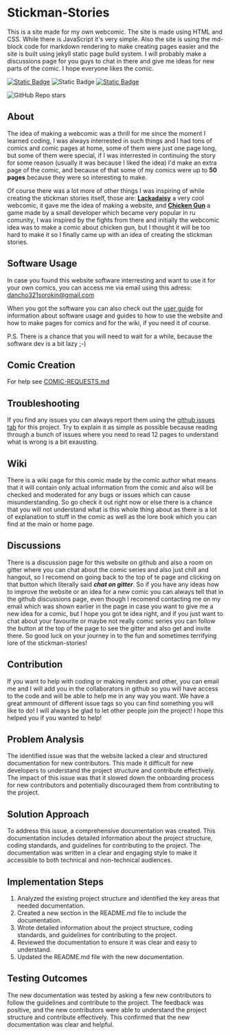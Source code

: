 # Stickman-Stories

This is a site made for my own webcomic.
The site is made using HTML and CSS. While there is JavaScript it's very simple.
Also the site is using the md-block code for markdown rendering to make creating pages easier and the site is built using jekyll static page build system.
I will probably make a discussions page for you guys to 
chat in there and give me ideas for new parts of the comic. 
I hope everyone likes the comic.

[![Static Badge](https://img.shields.io/badge/chat-on_gitter-green?style=plastic&labelColor=gray)](https://app.gitter.im/#/room/#Stickman-Stories:gitter.im)
![Static Badge](https://img.shields.io/badge/Youtube-red?logo=youtube&labelColor=gray&style=plastic)
[![Static Badge](https://img.shields.io/badge/Wiki-blue?logo=wikipedia&logoColor=white&labelColor=gray&style=plastic)](https://stickman-stories.ddns.net/Wiki/wiki.html)

![GitHub Repo stars](https://img.shields.io/github/stars/Capybaric123/Stickman-Stories?style=plastic&logo=github&color=green)


## About

The idea of making a webcomic was a thrill for me since the moment I learned coding, I was always interrested in such things and I had tons of comics and comic pages at home, some of them were just one page long, but some of them were special, if I was interrested in continuing the story for some reason (usually it was because I liked the idea) I'd make an extra page of the comic, and because of that some of my comics were up to **50 pages** because they were so interesting to make. 

Of course there was a lot more of other things I was inspiring of while creating the stickman stories itself, those are: **[Lackadaisy](https://lackadaisy.com/)** a very cool webcomic, it gave me the idea of making a website, and **[Chicken Gun](https://chicken-gun.fandom.com/wiki/Chicken_Gun_Wiki)** a game made by a small developer which became very popular in ru comunity, I was inspired by the fights from there and initially the webcomic idea was to make a comic about chicken gun, but I thought it will be too hard to make it so I finally came up with an idea of creating the stickman stories.

## Software Usage

In case you found this website software interresting and want to use it for your own comics, 
you can access me via email using this adress: <a href="https://mail.google.com/mail/u/0/?fs=1&tf=cm&source=mailto&to=dancho321sorokin@gmail.com" target="_blank">dancho321sorokin@gmail.com</a>

When you got the software you can also check out the [user guide](USER-GUIDE.md) for information about software usage and guides to how to use the website and how to make pages for comics and for the wiki, if you need it of course.

P.S.
There is a chance that you will need to wait for a while, because the software dev is a bit lazy ;-)

## Comic Creation

For help see [COMIC-REQUESTS.md](COMIC-REQUESTS)

## Troubleshooting

If you find any issues you can always report them using the [github issues tab](https://github.com/Capybaric123/Stickman-Stories/issues) for this project.
Try to explain it as simple as possible because reading through a bunch of issues where you need to read 12 pages to understand what is wrong 
is a bit exausting.

## Wiki

There is a wiki page for this comic made by the comic author what means that it will contain only actual information from the comic and also will be checked and moderated for any bugs or issues which can cause misunderstanding. So go check it out right now or else there is a chance that you will not understand what is this whole thing about as there is a lot of explanation to stuff in the comic as well as the lore book which you can find at the main or home page.

## Discussions

There is a discussion page for this website on github and also a room on gitter where you can chat about the comic series and also just chill and hangout, so I recomend on going back to the top of te page and clicking on that button which literally said ***chat on gitter***. So if you have any ideas how to improve the website or an idea for a new comic you can always tell that in the github discussions page, even though I recomend contacting me on my email which was shown earlier in the page in case you want to give me a new idea for a comic, but I hope you got te idea right, and if you just want to chat about your favourite or maybe not really comic series you can follow the button at the top of the page to see the gitter and also get and invite there. So good luck on your journey in to the fun and sometimes terrifying lore of the stickman-stories!

## Contribution

If you want to help with coding or making renders and other, you can email me and I will add you in the collaborators in github so you will have access to the code and will be able to help me in any way you want. We have a great ammount of different issue tags so you can find something you will like to do! I will always be glad to let other people join the project! I hope this helped you if you wanted to help!

## Problem Analysis

The identified issue was that the website lacked a clear and structured documentation for new contributors. This made it difficult for new developers to understand the project structure and contribute effectively. The impact of this issue was that it slowed down the onboarding process for new contributors and potentially discouraged them from contributing to the project.

## Solution Approach

To address this issue, a comprehensive documentation was created. This documentation includes detailed information about the project structure, coding standards, and guidelines for contributing to the project. The documentation was written in a clear and engaging style to make it accessible to both technical and non-technical audiences.

## Implementation Steps

1. Analyzed the existing project structure and identified the key areas that needed documentation.
2. Created a new section in the README.md file to include the documentation.
3. Wrote detailed information about the project structure, coding standards, and guidelines for contributing to the project.
4. Reviewed the documentation to ensure it was clear and easy to understand.
5. Updated the README.md file with the new documentation.

## Testing Outcomes

The new documentation was tested by asking a few new contributors to follow the guidelines and contribute to the project. The feedback was positive, and the new contributors were able to understand the project structure and contribute effectively. This confirmed that the new documentation was clear and helpful.
